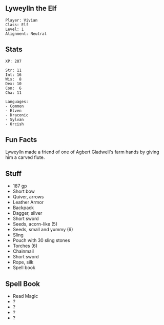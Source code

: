 
## Lyweylln the Elf

    Player: Vivian
    Class: Elf
    Level: 1
    Alignment: Neutral

## Stats

    XP: 207

    Str: 11
    Int: 16
    Wis:  8
    Dex: 10
    Con:  6
    Cha: 11

    Languages:
    - Common
    - Elven
    - Draconic
    - Sylvan
    - Orcish

## Fun Facts

Lyweylln made a friend of one of Agbert Gladwell's farm hands by giving him a
carved flute.

## Stuff

* 187 gp
* Short bow
* Quiver, arrows
* Leather Armor
* Backpack
* Dagger, silver
* Short sword
* Seeds, acorn-like (5)
* Seeds, small and yummy (6)
* Sling
* Pouch with 30 sling stones
* Torches (6)
* Chainmail
* Short sword
* Rope, silk
* Spell book

## Spell Book

* Read Magic
* ?
* ?
* ?
* ?
